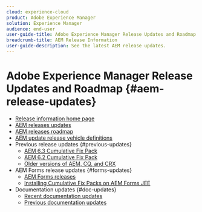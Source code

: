 ```yaml
---
cloud: experience-cloud
product: Adobe Experience Manager
solution: Experience Manager
audience: end-user
user-guide-title: Adobe Experience Manager Release Updates and Roadmap
breadcrumb-title: AEM Release Information
user-guide-description: See the latest AEM release updates.
---
```


# Adobe Experience Manager Release Updates and Roadmap {#aem-release-updates}

+ [Release information home page](home.md)
+ [AEM releases updates](aem-releases-updates.md)
+ [AEM releases roadmap](update-releases-roadmap.md)
+ [AEM update release vehicle definitions](update-release-vehicle-definitions.md)
+ Previous release updates {#previous-updates}
  + [AEM 6.3 Cumulative Fix Pack](release-notes-aem-6-3-cumulative-fix-pack.md)
  + [AEM 6.2 Cumulative Fix Pack](release-notes-aem-6-2-cumulative-fix-pack.md)
  + [Older versions of AEM, CQ, and CRX](aem-previous-versions.md)
+ AEM Forms release updates {#forms-updates}
  + [AEM Forms releases](aem-forms-releases.md)
  + [Installing Cumulative Fix Packs on AEM Forms JEE](install-cfp-aem-forms-jee.md)
+ Documentation updates {#doc-updates}
  + [Recent documentation updates](documentation-updates.md)
  + [Previous documentation updates](previous-documentation-updates.md)
